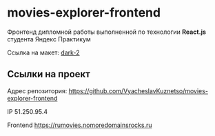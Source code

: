 # movies-explorer-frontend

Фронтенд дипломной работы выполненной по технологии **React.js** студента Яндекс Практикум

Ссылка на макет: [dark-2](https://www.figma.com/file/6FMWkB94wE7KTkcCgUXtnC/Дипломный-проект?type=design&node-id=1-7458&mode=design&t=TMXWlqxeGLWP7Lxu-0)

## Ссылки на проект

Адрес репозитория: https://github.com/VyacheslavKuznetso/movies-explorer-frontend

IP 51.250.95.4

Frontend https://rumovies.nomoredomainsrocks.ru
